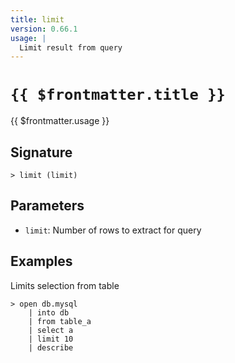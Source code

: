```yaml
---
title: limit
version: 0.66.1
usage: |
  Limit result from query
---
```


# <code>{{ $frontmatter.title }}</code>

<div style='white-space: pre-wrap;'>{{ $frontmatter.usage }}</div>

## Signature

```> limit (limit)```

## Parameters

 -  `limit`: Number of rows to extract for query

## Examples

Limits selection from table
```shell
> open db.mysql
    | into db
    | from table_a
    | select a
    | limit 10
    | describe
```
